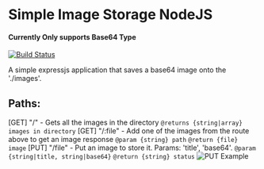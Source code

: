 # Simple Image Storage NodeJS
#### Currently Only supports Base64 Type

[![Build Status](https://travis-ci.org/joemccann/dillinger.svg?branch=master)](https://kobi.lol)

A simple expressjs application that saves a base64 image onto the './images'.

## Paths:
[GET] "/" - Gets all the images in the directory
`@returns {string|array} images in directory`
[GET] "/:file" - Add one of the images from the route above to get an image response
`@param {string} path`
`@return {file} image`
[PUT] "/file" - Put an image to store it. Params: 'title', 'base64'.
`@param {string|title, string|base64}`
`@return {string} status`
![PUT Example](https://cdn.discordapp.com/attachments/823042736469966898/860586766583070770/unknown.png)
